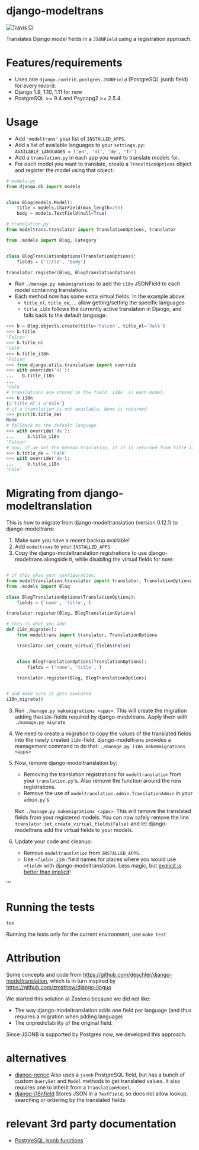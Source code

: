 # django-modeltrans

[![Travis CI](https://travis-ci.org/zostera/django-modeltrans.svg?branch=master)](https://travis-ci.org/zostera/django-modeltrans)

Translates Django model fields in a `JSONField` using a registration approach.

# Features/requirements

- Uses one `django.contrib.postgres.JSONField` (PostgreSQL jsonb field) for every record.
- Django 1.9, 1.10, 1.11 for now
- PostgreSQL >= 9.4 and Psycopg2 >= 2.5.4.

# Usage

 - Add `'modeltrans'` your list of `INSTALLED_APPS`.
 - Add a list of available languages to your `settings.py`:
   `AVAILABLE_LANGUAGES = ('en', 'nl', 'de', 'fr')`
 - Add a `translation.py` in each app you want to translate models for.
 - For each model you want to translate, create a `TransltionOptions` object and register the model using that object:
```python
# models.py
from django.db import models


class Blog(models.Model):
    title = models.CharField(max_length=255)
    body = models.TextField(null=True)

# translation.py
from modeltrans.translator import TranslationOptions, translator

from .models import Blog, Category


class BlogTranslationOptions(TranslationOptions):
    fields = ('title', 'body')

translator.register(Blog, BlogTranslationOptions)
```
 - Run `./manage.py makemigrations` to add the `i18n` JSONField to each model containing
   translations.
 - Each method now has some extra virtual fields. In the example above:
   - `title_nl`, `title_de`, ... allow getting/setting the specific languages
   - `title_i18n` follows the currently active translation in Django, and falls
     back to the default language:

```python
>>> b = Blog.objects.create(title='Falcon', title_nl='Valk')
>>> b.title
'Falcon'
>>> b.title_nl
'Valk'
>>> b.title_i18n
'Falcon'
>>> from django.utils.translation import override
>>> with override('nl'):
...   b.title_i18n
...
'Valk'
# translations are stored in the field `i18n` in each model:
>>> b.i18n
{u'title_nl': u'Valk'}
# if a translation is not available, None is returned.
>>> print(b.title_de)
None
# fallback to the default language
>>> with override('de'):
...     b.title_i18n
'Falcon'
# now, if we set the German tranlation, it it is returned from title_i18n:
>>> b.title_de = 'Falk'
>>> with override('de'):
...     b.title_i18n
'Falk'
```

# Migrating from django-modeltranslation

This is how to migrate from django-modeltranslation (version 0.12.1) to
django-modeltrans:

1. Make sure you have a recent backup available!
2. Add `modeltrans` to your `INSTALLED_APPS`
3. Copy the django-modeltranslation registrations to use django-modeltrans
   alongside it, while disabling the virtual fields for now:
```python

# if this whas your configuration:
from modeltranslation.translator import translator, TranslationOptions
from .models import Blog

class BlogTranslationOptions(TranslationOptions):
    fields = ('name', 'title', )

translator.register(Blog, BlogTranslationOptions)

# this is what you add:
def i18n_migrate():
    from modeltrans import translator, TranslationOptions

    translator.set_create_virtual_fields(False)


    class BlogTranslationOptions(TranslationOptions):
        fields = ('name', 'title', )

    translator.register(Blog, BlogTranslationOptions)


# and make sure it gets executed
i18n_migrate()
```
3. Run `./manage.py makemigrations <apps>`. This will create the
   migration adding the`i18n`-fields required by django-modeltrans. Apply
   them with `./manage.py migrate`
4. We need to create a migration to copy the values of the translated
   fields into the newly created `i18n`-field. django-modeltrans provides
   a management command to do that:
     `./manage.py i18n_makemmigrations <apps>`
5. Now, remove django-modeltranslation by:
    - Removing the translation registrations for `modeltranslation` from your
      `translation.py`'s. Also remove the function around the new registrations.
    - Remove the use of `modeltranslation.admin.TranslationAdmin` in your `admin.py`'s

   Run `./manage.py makemigrations <apps>`. This will remove the translated
   fields from your registered models. You can now safely remove the line
   `translator.set_create_virtual_fields(False)` and let django-modeltrans add
   the virtual fields to your models.
5. Update your code and cleanup:
    - Remove `modeltranslation` from `INSTALLED_APPS`.
    - Use `<field>_i18n` field names for places where you would use `<field>`
      with django-modeltranslation. Less magic, but
      [explicit is better than implicit](https://www.python.org/dev/peps/pep-0020/)!

'''
# Running the tests

`tox`

Running the tests only for the current environment, use `make test`


# Attribution
Some concepts and code from https://github.com/deschler/django-modeltranslation,
which is in turn inspired by https://github.com/zmathew/django-linguo

We started this solution at Zostera because we did not like:
- The way django-modeltranslation adds one field per language (and thus requires a migration
when adding language)
- The unpredictability of the original field.

Since JSONB is supported by Postgres now, we developed this approach.

# alternatives
- [django-nence](https://github.com/tatterdemalion/django-nece/)
  Also uses a `jsonb` PostgreSQL field, but has a bunch of custom `QuerySet` and `Model` methods to get translated values. It also requires one to inherit from a `TranslationModel`.
- [django-i18nfield](https://github.com/raphaelm/django-i18nfield)
  Stores JSON in a `TextField`, so does not allow lookup, searching or ordering by the translated fields.

# relevant 3rd party documentation
- [PostgreSQL jsonb functions](https://www.postgresql.org/docs/9.5/static/functions-json.html)
